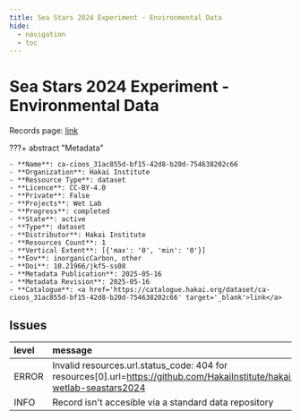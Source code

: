 ```yaml
---
title: Sea Stars 2024 Experiment - Environmental Data
hide:
  - navigation
  - toc
---
```


# Sea Stars 2024 Experiment - Environmental Data

Records page: <a href='https://catalogue.hakai.org/dataset/ca-cioos_31ac855d-bf15-42d8-b20d-754638202c66' target='_blank'>link</a>

???+ abstract "Metadata"

    - **Name**: ca-cioos_31ac855d-bf15-42d8-b20d-754638202c66 
    - **Organization**: Hakai Institute 
    - **Ressource Type**: dataset 
    - **Licence**: CC-BY-4.0 
    - **Private**: False 
    - **Projects**: Wet Lab 
    - **Progress**: completed 
    - **State**: active 
    - **Type**: dataset 
    - **Distributor**: Hakai Institute 
    - **Resources Count**: 1 
    - **Vertical Extent**: [{'max': '0', 'min': '0'}] 
    - **Eov**: inorganicCarbon, other 
    - **Doi**: 10.21966/jkf5-ss08 
    - **Metadata Publication**: 2025-05-16 
    - **Metadata Revision**: 2025-05-16 
    - **Catalogue**: <a href='https://catalogue.hakai.org/dataset/ca-cioos_31ac855d-bf15-42d8-b20d-754638202c66' target='_blank'>link</a> 

<div id='map'></div>




## Issues
| level   | message                                                                                                                 |
|:--------|:------------------------------------------------------------------------------------------------------------------------|
| ERROR   | Invalid resources.url.status_code: 404 for resources[0].url=https://github.com/HakaiInstitute/hakai-wetlab-seastars2024 |
| INFO    | Record isn't accesible via a standard data repository                                                                   |


<script>
   document.addEventListener("DOMContentLoaded", function() {
    var map = L.map('map').setView([51.505, -125.09], 5);
    L.tileLayer('https://tile.openstreetmap.org/{z}/{x}/{y}.png', {
        maxZoom: 19,
        attribution: '&copy; <a href="http://www.openstreetmap.org/copyright">OpenStreetMap</a>'
    }).addTo(map);
    var geojsonFeature = {
        "type": "Feature",
        "properties": {
            "name" : "Sea Stars 2024 Experiment - Environmental Data"
        },
        "geometry": {'type': 'Point', 'coordinates': [-125.2, 50.12]}
    }
    L.geoJSON(geojsonFeature).addTo(map);
   })
</script>